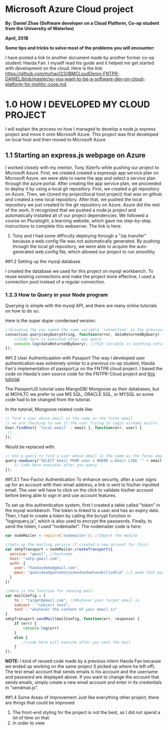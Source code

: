 # Microsoft Azure Cloud project

**By: Daniel Zhao (Software developer on a Cloud Platform, Co-op student from the University of Waterloo)**

**April, 2018**

**Some tips and tricks to solve most of the problems you will encounter:**

I have posted a link to another document made by another former co-op student: Haoda Fan. I myself read his guide and it helped me get started with development on the cloud.
Here is the link: https://github.com/mzhao123/IBMCLoudDemo-FNTPR-DANIEL/blob/master/so-you-want-to-be-a-software-dev-on-cloud-platform-for-mohltc-coop.md

# 1.0 HOW I DEVELOPED MY CLOUD PROJECT

I will explain the process on how I managed to develop a node.js express project and move it onto Microsoft Azure. This project was first developed on local host and then moved to Microsoft Azure

## 1.1 Starting an express.js webpage on Azure

I worked closely with my mentor, Tony Xijierfu while pushing our project to Microsoft Azure. First, we created created a expressjs app service plan on Microsoft Azure. we were able to name the app and select a service plan through the azure portal. After creating the app service plan, we proceeded to deploy it by using a local git repository. First, we created a git repository on Azure. Then, we cloned my project(local host project) that was on github and created a new local repository. After that, we pushed the local repository we just created to the git repository on Azure. Azure did the rest of the work. It recognized that we pushed a node.js project and automatically installed all of our project dependencies. We followed a course on Pluralsight, a learning website, which gave me step-by-step instructions to complete this webserver. The link is here:
  1. Tony and I had some difficulty deploying through a "zip transfer" because a web.config file was not automatically generated. By pushing through the local git repository, we were able to acquire the auto-generated web.config file, which allowed our project to run smoothly.

##1.2 Setting up the mysql database

I created the database we used for this project on mysql workbench. To reuse existing connections and make the project more effective, I used a connection pool instead of a regular connection.
### 1.2.3 How to Query in your Node program

Querying is simple with the mysql API, and there are many online tutorials on how to do so.

Here is the super duper condensed version:
```javascript
//Assuming the you named the same variable 'connection' as the previous code examples have
connection.query(anyQueryString, function(error, dataReturnedByQuery) {
	//Code here is executed after you query
	console.log(dataReturnedByQuery); //That variable is anything returned by MySQL as a result of your query
});
```

##1.3 User Authenticaation with Passport
The way I developed user authentication was extremely similar to a previous co-op student, Haoda Fan's implementation of passport.js on the FNTPR cloud project. I based the code on Haoda's own source code for the FNTPR-Cloud project and [this tutorial](https://scotch.io/tutorials/easy-node-authentication-setup-and-local)

The PassportJS tutorial uses MangoDB/ Mongoose as their databases, but at MOHLTC we prefer to use MS SQL, ORACLE SQL, or MYSQL so some code had to be changed from the tutorial.

In the tutorial, Mongoose related code like:

```javascript
// find a user whose email is the same as the forms email
// we are checking to see if the user trying to login already exists
User.findOne({ 'local.email' : email }, function(err, user) {
 //...
});
```

Would be replaced with:

```javascript
// Use a query to find a user whose email is the same as the forms email
query.newQuery("SELECT Email FROM user u WHERE u.Email LIKE '" + email + "';", function(error, user) {
	// Code here executes after you query ...
});

```
##1.3.1 Two-Factor Authentication
To enhance security, after a user signs up for an account with their email address, a link is sent to his/her inputted email. The user will have to click on the click to validate his/her account before being able to sign in and use account features.

To set up this authentication system, first I created a table called "token" in the mysql workbench. The token is linked to a user and has an expiry date. Then, I had to create a token by calling the bcrypt function in "loginquery.js", which is also used to encrypt the passwords. Finally, to send the token, I used "nodemailer". The nodemailer code is here:

```javascript
var nodeMailer = require('nodemailer'); //Import the module

//Sets up the mailing service (I created a new account for this)
var smtpTransport = nodeMailer.createTransport({
  service: "gmail", //hostname
  host: "smtp.gmail.com",
  auth: {
    user: "haodasdemo@gmail.com",
    pass: "godisdeadgodremainsdeadandwehavekilledhim" //I made that password specifically for that account and this program, so don't you go trying to access my bank account or something with it.
  }
})

//Here is the function for sending mail:
var mailConfig = {
	to : "target@email.com", //Whatever your target email is
	subject : "subject text",
	text : "whatever the content of your email is"
}
smtpTransport.sendMail(mailConfig, function(err, response) {
	if (err) {
		console.log(err)
	}
	else {
		//code here will execute after you sent the mail
	}
});

```
**NOTE:** I kind of reused code made by a previous intern Haoda Fan because we ended up working on the same project (I picked up where he left off). The test email account that sends emails is his account and the username and password are displayed above. If you want to change the account that sends emails, simply create a new email account and enter in its credentials in "sendmail.js".

##1.4 Some Areas of Improvement
  Just like everything other project, there are things that could be improved
  1. The front-end styling for the project is not the best, as I did not spend a lot of time on that.
  2. In order to view
